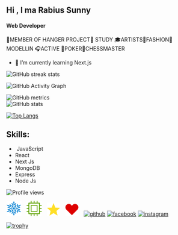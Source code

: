  <div style={{height:"200px"}}>
        <img src="https://scontent.fjsr12-1.fna.fbcdn.net/v/t39.30808-6/277560557_1132064944238312_6866031446215252917_n.jpg?stp=dst-jpg_s960x960&_nc_cat=107&ccb=1-7&_nc_sid=5f2048&_nc_eui2=AeHVJ8HQW0v9Gs45XQ1vx8dvWqENhR_hUFBaoQ2FH-FQUMrA1x63vSykdRdYZVY-azijXSKXVWfFpEI1mXsKk-K0&_nc_ohc=WmeGxLyC_5kAX_L_EuQ&_nc_ht=scontent.fjsr12-1.fna&oh=00_AfDqjy4w86v0aMs7DKLjzP4OO-yorcM99yXFpYfG7iSZTA&oe=6556ED02" alt="" />
      </div>


## Hi , I ma Rabius Sunny
#### Web Developer 
🔬MEMBER OF HANGER PROJECT🚁
STUDY 🎓ARTISTS🚞FASHION🎸MODELLIN
🎧ACTIVE 💪POKER🔭CHESSMASTER

- 🌱 I’m currently learning Next.js
  

![GitHub streak stats](https://streak-stats.demolab.com/?user=RSsunny) 















![GitHub Activity Graph](https://activity-graph.herokuapp.com/graph?username=RSsunny)  

![GitHub metrics](https://metrics.lecoq.io/RSsunny)  
![GitHub stats](https://github-readme-stats.vercel.app/api?username=RSsunny&show_icons=true&count_private=true)  
 

[![Top Langs](https://github-readme-stats.vercel.app/api/top-langs/?username=RSsunny)](https://github.com/anuraghazra/github-readme-stats) 
## Skills: 
-  <img src="https://i.ibb.co/K2rhDG8/5968292.png" alt="" width:20px /> JavaScript
- React
- Next Js
- MongoDB
- Express
- Node Js 

![Profile views](https://gpvc.arturio.dev/RSsunny)  








<a href='https://archiveprogram.github.com/'><img src='https://raw.githubusercontent.com/acervenky/animated-github-badges/master/assets/acbadge.gif' width='40' height='40'></a> <a href='https://docs.github.com/en/developers'><img src='https://raw.githubusercontent.com/acervenky/animated-github-badges/master/assets/devbadge.gif' width='40' height='40'></a> <a href='https://stars.github.com/'><img src='https://raw.githubusercontent.com/acervenky/animated-github-badges/master/assets/starbadge.gif' width='35' height='35'></a> <a href='https://docs.github.com/en/github/supporting-the-open-source-community-with-github-sponsors'><img src='https://raw.githubusercontent.com/acervenky/animated-github-badges/master/assets/sponsorbadge.gif' width='35' height='35'></a> [<img src='https://cdn.jsdelivr.net/npm/simple-icons@3.0.1/icons/github.svg' alt='github' height='40'>](https://github.com/RSsunny)  [<img src='https://cdn.jsdelivr.net/npm/simple-icons@3.0.1/icons/facebook.svg' alt='facebook' height='40'>](https://www.facebook.com/rs.sunny001)  [<img src='https://cdn.jsdelivr.net/npm/simple-icons@3.0.1/icons/instagram.svg' alt='instagram' height='40'>](https://www.instagram.com/rs.sunny001/)  

[![trophy](https://github-profile-trophy.vercel.app/?username=RSsunny)](https://github.com/ryo-ma/github-profile-trophy)

